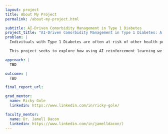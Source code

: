 ```yaml
---
layout: project
title: About My Project
permalink: /about-my-project.html

subtitle: AI-Driven Comorbidity Management in Type 1 Diabetes
project_title: "AI-Driven Comorbidity Management in Type 1 Diabetes: A Reinforcement Learning Approach for Thyroid, Celiac, and Cardiovascular Disorders"
problem: |
  Indivituals with Type 1 Diabetes are often at risk of other health problems associated with diabetes. However, there aren't many ways to determine the risks of contacting other health problems while looking at current Type 1 Diabetes patients.

  This project seeks to explore how using AI reinforcement learning we can look at patient data and find preemptive signs of other health problems specifically thyroid, celiac and cardiovascular disorders that can come with Type 1 diabetes.

approach: |
  TBD

outcome: |
  TBD

final_report_url: 

grad_mentor:
  name: Ricky Gole
  linkedin: https://www.linkedin.com/in/ricky-gole/

faculty_mentor:
  name: Dr. Jamell Dacon
  linkedin: https://www.linkedin.com/in/jamelldacon/)
---
```

